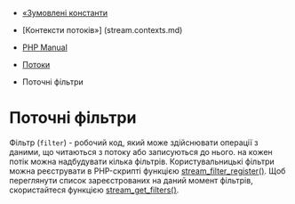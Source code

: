 - [«Зумовлені константи](stream.constants.md)
- [Контексти потоків»] (stream.contexts.md)

- [PHP Manual](index.md)
- [Потоки](book.stream.md)
- Поточні фільтри

# Поточні фільтри

Фільтр (`filter`) - робочий код, який може здійснювати операції з
даними, що читаються з потоку або записуються до нього. на кожен потік
можна надбудувати кілька фільтрів. Користувальницькі фільтри можна
реєструвати в PHP-скрипті функцією
[stream_filter_register()](function.stream-filter-register.md). Щоб
переглянути список зареєстрованих на даний момент фільтрів,
скористайтеся функцією
[stream_get_filters()](function.stream-get-filters.md).
